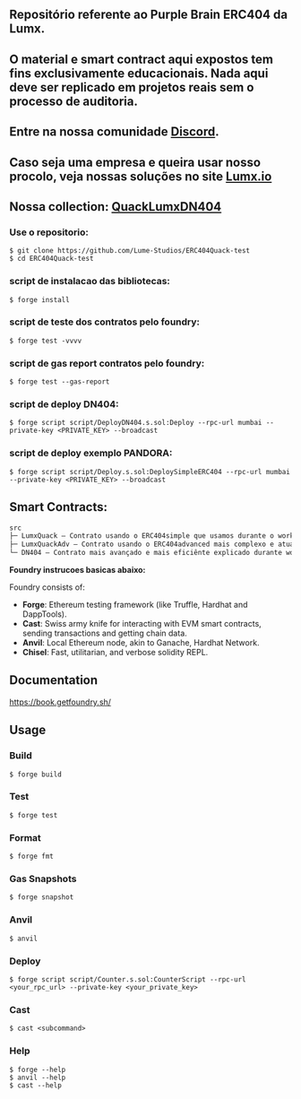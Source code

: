 ## Repositório referente ao Purple Brain ERC404 da Lumx.
## O material e smart contract aqui expostos tem fins exclusivamente educacionais. Nada aqui deve ser replicado em projetos reais sem o processo de auditoria.

## Entre na nossa comunidade [Discord](https://discord.gg/qUPnv5EvqZ).
## Caso seja uma empresa e queira usar nosso procolo, veja nossas soluções no site [Lumx.io](https://www.lumx.io/pt)

## Nossa collection: [QuackLumxDN404](https://testnets.opensea.io/collection/quacklumxdn404)

### Use o repositorio:
```shell
$ git clone https://github.com/Lume-Studios/ERC404Quack-test
$ cd ERC404Quack-test
```

### script de instalacao das bibliotecas:
```shell
$ forge install
```

### script de teste dos contratos pelo foundry:
```shell
$ forge test -vvvv
```

### script de gas report contratos pelo foundry:
```shell
$ forge test --gas-report
```

### script de deploy DN404:

```shell
$ forge script script/DeployDN404.s.sol:Deploy --rpc-url mumbai --private-key <PRIVATE_KEY> --broadcast
```
### script de deploy exemplo PANDORA:

```shell
$ forge script script/Deploy.s.sol:DeploySimpleERC404 --rpc-url mumbai --private-key <PRIVATE_KEY> --broadcast
```


## Smart Contracts:

```txt
src
├─ LumxQuack — Contrato usando o ERC404simple que usamos durante o workshop e usado no projeto da Pandora.
├─ LumxQuackAdv — Contrato usando o ERC404advanced mais complexo e atualizado retirado do repositorio da Pandora
└─ DN404 — Contrato mais avançado e mais eficiênte explicado durante workshop. 
```

**Foundry instrucoes basicas abaixo:**

Foundry consists of:

-   **Forge**: Ethereum testing framework (like Truffle, Hardhat and DappTools).
-   **Cast**: Swiss army knife for interacting with EVM smart contracts, sending transactions and getting chain data.
-   **Anvil**: Local Ethereum node, akin to Ganache, Hardhat Network.
-   **Chisel**: Fast, utilitarian, and verbose solidity REPL.

## Documentation

https://book.getfoundry.sh/

## Usage

### Build

```shell
$ forge build
```

### Test

```shell
$ forge test
```

### Format

```shell
$ forge fmt
```

### Gas Snapshots

```shell
$ forge snapshot
```

### Anvil

```shell
$ anvil
```

### Deploy

```shell
$ forge script script/Counter.s.sol:CounterScript --rpc-url <your_rpc_url> --private-key <your_private_key>
```

### Cast

```shell
$ cast <subcommand>
```

### Help

```shell
$ forge --help
$ anvil --help
$ cast --help
```
